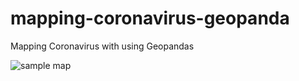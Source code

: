 # mapping-coronavirus-geopanda
 Mapping Coronavirus with using Geopandas

![sample map](https://github.com/kalkan/corona-haritalama-atolyesi-geopanda/blob/master/cikti/covid_haritalama.png)

